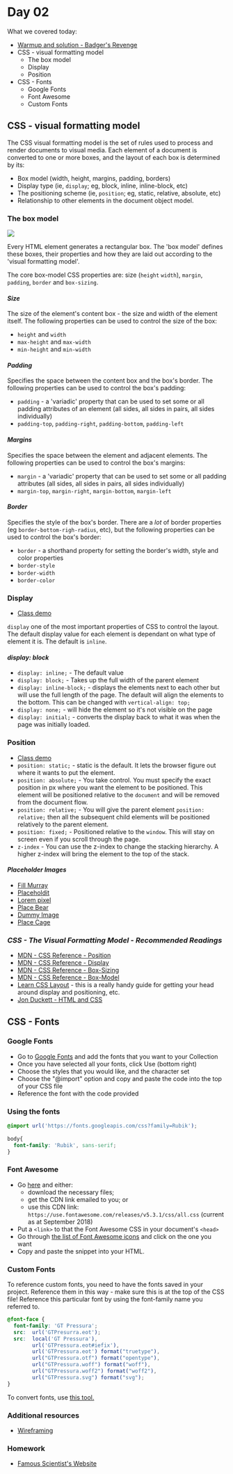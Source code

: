 # Day 02

What we covered today:

* ​[Warmup and solution - Badger's Revenge](https://github.com/liaa2/wdi30-homework/tree/master/warmups/week02/day01_badgers-revenge)​​
* CSS - visual formatting model
  * The box model
  * Display
  * Position
* CSS - Fonts
  * Google Fonts
  * Font Awesome
  * Custom Fonts

## CSS - visual formatting model <a id="css-visual-formatting-model"></a>

The CSS visual formatting model is the set of rules used to process and render documents to visual media. Each element of a document is converted to one or more boxes, and the layout of each box is determined by its:

* Box model \(width, height, margins, padding, borders\)
* Display type \(ie, `display`; eg, block, inline, inline-block, etc\)
* The positioning scheme \(ie, `position`; eg, static, relative, absolute, etc\)
* Relationship to other elements in the document object model.

### The box model <a id="the-box-model"></a>

![](https://i.imgur.com/DSi2s3A.png)

Every HTML element generates a rectangular box. The 'box model' defines these boxes, their properties and how they are laid out according to the 'visual formatting model'.

The core box-model CSS properties are: size \(`height` `width`\), `margin`, `padding`, `border` and `box-sizing`.

#### _Size_ <a id="size"></a>

The size of the element's content box - the size and width of the element itself. The following properties can be used to control the size of the box:

* `height` and `width`
* `max-height` and `max-width`
* `min-height` and `min-width`

#### _Padding_ <a id="padding"></a>

Specifies the space between the content box and the box's border. The following properties can be used to control the box's padding:

* `padding` - a 'variadic' property that can be used to set some or all padding attributes of an element \(all sides, all sides in pairs, all sides individually\)
* `padding-top`, `padding-right`, `padding-bottom`, `padding-left`

#### _Margins_ <a id="margins"></a>

Specifies the space between the element and adjacent elements. The following properties can be used to control the box's margins:

* `margin` - a 'variadic' property that can be used to set some or all padding attributes \(all sides, all sides in pairs, all sides individually\)
* `margin-top`, `margin-right`, `margin-bottom`, `margin-left`

#### _Border_ <a id="border"></a>

Specifies the style of the box's border. There are a _lot_ of border properties \(eg `border-bottom-righ-radius`, etc\), but the following properties can be used to control the box's border:

* `border` - a shorthand property for setting the border's width, style and color properties
* `border-style`
* `border-width`
* `border-color`

### Display <a id="display"></a>

* [​Class demo​](https://github.com/wofockham/wdi-30/tree/master/02-html-css)

`display` one of the most important properties of CSS to control the layout. The default display value for each element is dependant on what type of element it is. The default is `inline`.

#### _display: block_ <a id="display-block"></a>

* `display: inline;` - The default value
* `display: block;` - Takes up the full width of the parent element
* `display: inline-block;` - displays the elements next to each other but will use the full length of the page. The default will align the elements to the bottom. This can be changed with `vertical-align: top;`
* `display: none;` - will hide the element so it's not visible on the page
* `display: initial;` - converts the display back to what it was when the page was initially loaded.

### Position <a id="position"></a>

* ​[Class demo​​](https://github.com/wofockham/wdi-30/tree/master/02-html-css/position)
* `position: static;` - static is the default. It lets the browser figure out where it wants to put the element.
* `position: absolute;` - You take control. You must specify the exact position in px where you want the element to be positioned. This element will be positioned relative to the `document` and will be removed from the document flow.
* `position: relative;` - You will give the parent element `position: relative;` then all the subsequent child elements will be positioned relatively to the parent element.
* `position: fixed;` - Positioned relative to the `window`. This will stay on screen even if you scroll through the page.
* `z-index` - You can use the z-index to change the stacking hierarchy. A higher z-index will bring the element to the top of the stack.

#### _Placeholder Images_ <a id="placeholder-images"></a>

* ​[Fill Murray](http://www.fillmurray.com/)​
* ​[Placeholdit](http://placehold.it/)​
* ​[Lorem pixel](http://lorempixel.com/)​
* ​[Place Bear](http://placebear.com/)​
* ​[Dummy Image](http://dummyimage.com/)​
* ​[Place Cage](http://www.placecage.com/)​

### _CSS - The Visual Formatting Model - Recommended Readings_ <a id="css-the-visual-formatting-model-recommended-readings"></a>

* ​[MDN - CSS Reference - Position](https://developer.mozilla.org/en-US/docs/Web/CSS/position)​
* ​[MDN - CSS Reference - Display](https://developer.mozilla.org/en-US/docs/Web/CSS/display)​
* ​[MDN - CSS Reference - Box-Sizing](https://developer.mozilla.org/en-US/docs/Web/CSS/box-sizing)​
* ​[MDN - CSS Reference - Box-Model](https://developer.mozilla.org/en-US/docs/Learn/CSS/Introduction_to_CSS/Box_model)​
* ​[Learn CSS Layout](http://learnlayout.com/) - this is a really handy guide for getting your head around display and positioning, etc.
* ​[Jon Duckett - HTML and CSS](http://www.htmlandcssbook.com/)​

## CSS - Fonts <a id="css-fonts"></a>

### Google Fonts <a id="google-fonts"></a>

* Go to [Google Fonts](https://www.google.com/fonts) and add the fonts that you want to your Collection
* Once you have selected all your fonts, click Use \(bottom right\)
* Choose the styles that you would like, and the character set
* Choose the "@import" option and copy and paste the code into the top of your CSS file
* Reference the font with the code provided

### Using the fonts <a id="using-the-fonts"></a>

```css
@import url('https://fonts.googleapis.com/css?family=Rubik');
​
​body{  
  font-family: 'Rubik', sans-serif;
}
```

### Font Awesome <a id="font-awesome"></a>

* Go [here](http://fortawesome.github.io/Font-Awesome/get-started/) and either:
  * download the necessary files;
  * get the CDN link emailed to you; or
  * use this CDN link: `https://use.fontawesome.com/releases/v5.3.1/css/all.css` \(current as at September 2018\)
* Put a `<link>` to that the Font Awesome CSS in your document's `<head>`
* Go through [the list of Font Awesome icons](http://fortawesome.github.io/Font-Awesome/icons/) and click on the one you want
* Copy and paste the snippet into your HTML.

### Custom Fonts <a id="custom-fonts"></a>

To reference custom fonts, you need to have the fonts saved in your project. Reference them in this way - make sure this is at the top of the CSS file! Reference this particular font by using the font-family name you referred to.

```css
@font-face {  
  font-family: 'GT Pressura';  
  src:  url('GTPresurra.eot');  
  src:  local('GT Pressura'),        
        url('GTPressura.eot#iefix'),        
        url('GTPressura.eot') format("truetype"),        
        url("GTPressura.otf") format("opentype"),        
        url("GTPressura.woff") format("woff"),        
        url("GTPressura.woff2") format("woff2"),        
        url("GTPressura.svg") format("svg");
}
```

To convert fonts, use [this tool.](http://onlinefontconverter.com/)​

### Additional resources <a id="additional-resources"></a>

* ​[Wireframing](https://wireframe.cc/)​

### Homework <a id="homework"></a>

* ​[Famous Scientist's Website​](https://gist.github.com/wofockham/47097f750914f9f23644)


